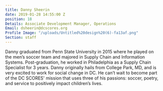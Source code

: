 ```yaml
---
title: Danny Sheerin
date: 2019-01-28 14:55:00 Z
position: 18
Details: Associate Development Manager, Operations
Email: dsheerin@dcscores.org
Profile Image: "/uploads/Untitled%20design%20(6)-fa13af.png"
Section: staff
---
```


Danny graduated from Penn State University in 2015 where he played on the men’s soccer team and majored in Supply Chain and Information Systems. Post-graduation, he worked in Philadelphia as a Supply Chain Specialist for 3 years. Danny originally hails from College Park, MD, and is very excited to work for social change in DC. He can’t wait to become part of the DC SCORES' mission that uses three of his passions: soccer, poetry, and service to positively impact children’s lives.